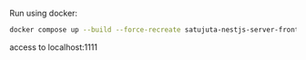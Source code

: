 Run using docker:

```bash
docker compose up --build --force-recreate satujuta-nestjs-server-frontend-build
```
access to localhost:1111
